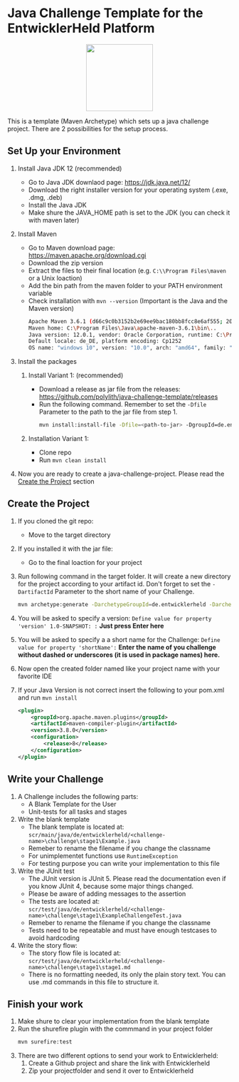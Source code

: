 # Java Challenge Template for the EntwicklerHeld Platform
<p align="center"> 
<img src="https://platform.entwicklerheld.de/assets/img/plumplori-gray-shirt.png" height=150>
</p>
This is a template (Maven Archetype) which sets up a java challenge project. There are 2 possibilities for the setup process.

## Set Up your Environment
1. Install Java JDK 12 (recommended)
   * Go to Java JDK downlaod page: https://jdk.java.net/12/
   * Download the right installer version for your operating system (.exe, .dmg, .deb)
   * Install the Java JDK
   * Make shure the JAVA_HOME path is set to the JDK (you can check it with maven later)

2. Install Maven
   * Go to Maven download page: https://maven.apache.org/download.cgi
   * Download the zip version
   * Extract the files to their final location (e.g. `C:\\Program Files\maven` or a Unix loaction)
   * Add the bin path from the maven folder to your PATH environment variable
   * Check installation with `mvn --version` (Important is the Java and the Maven version)
      ```bash
      Apache Maven 3.6.1 (d66c9c0b3152b2e69ee9bac180bb8fcc8e6af555; 2019-04-04T21:00:29+02:00)
      Maven home: C:\Program Files\Java\apache-maven-3.6.1\bin\..
      Java version: 12.0.1, vendor: Oracle Corporation, runtime: C:\Program Files\Java\jdk-12.0.1
      Default locale: de_DE, platform encoding: Cp1252
      OS name: "windows 10", version: "10.0", arch: "amd64", family: "windows" 
      ```
3. Install the packages
   1. Install Variant 1: (recommended)
      * Download a release as jar file from the releases: https://github.com/polylith/java-challenge-template/releases
      * Run the following command. Remember to set the `-Dfile` Parameter to the path to the jar file from step 1.
        ```bash
        mvn install:install-file -Dfile=<path-to-jar> -DgroupId=de.entwicklerheld -DartifactId=java-challenge-template -Dversion=1.0-SNAPSHOT -Dpackaging=jar
        ```

   1. Installation Variant 1:
      * Clone repo
      * Run `mvn clean install`
4. Now you are ready to create a java-challenge-project. Please read the [Create the Project](#create-the-Project) section


## Create the Project
1. If you cloned the git repo:
    * Move to the target directory

2. If you installed it with the jar file:
    * Go to the final loaction for your project
3. Run following command in the target folder. It will create a new directory for the project according to your artifact id. Don't forget to set the `-DartifactId` Parameter to the short name of your Challenge.
    ```bash
    mvn archetype:generate -DarchetypeGroupId=de.entwicklerheld -DarchetypeArtifactId=java-challenge-template -DarchetypeVersion=1.0-SNAPSHOT -DgroupId=de.entwicklerheld -DartifactId=<name-of-your-challenge>
    ```
4. You will be asked to specify a version: `Define value for property 'version' 1.0-SNAPSHOT: :` **Just press Enter here**
5. You will be asked to specify a a short name for the Challenge: `Define value for property 'shortName':` **Enter the name of you challenge without dashed or underscores (it is used in package names) here.**
6. Now open the created folder named like your project name with your favorite IDE
7. If your Java Version is not correct insert the following to your pom.xml and run `mvn install`
    ```xml
    <plugin>
        <groupId>org.apache.maven.plugins</groupId>
        <artifactId>maven-compiler-plugin</artifactId>
        <version>3.8.0</version>
        <configuration>
            <release>8</release>
        </configuration>
    </plugin>
    ```

## Write your Challenge
1. A Challenge includes the following parts:
    * A Blank Template for the User
    * Unit-tests for all tasks and stages
2. Write the blank template
    * The blank template is located at: \
    `scr/main/java/de/entwicklerheld/<challenge-name>\challenge\stage1\Example.java`
    * Remeber to rename the filename if you change the classname
    * For unimplementet functions use `RuntimeException`
    * For testing purpose you can write your implementation to this file
3. Write the JUnit test
    * The JUnit version is JUnit 5. Please read the documentation even if you know JUnit 4, because some major things changed.
    * Please be aware of adding messages to the assertion
    * The tests are located at: \
    `scr/test/java/de/entwicklerheld/<challenge-name>\challenge\stage1\ExampleChallengeTest.java`
    * Remeber to rename the filename if you change the classname
    * Tests need to be repeatable and must have enough testcases to avoid hardcoding
4. Write the story flow:
    * The story flow file is located at: \
    `scr/test/java/de/entwicklerheld/<challenge-name>\challenge\stage1\stage1.md`
    * There is no formatting needed, its only the plain story text. You can use .md commands in this file to structure it.

## Finish your work
1. Make shure to clear your implementation from the blank template
2. Run the shurefire plugin with the commmand in your project folder
    ```bash
    mvn surefire:test
    ```
3. There are two different options to send your work to Entwicklerheld:
    1. Create a Github project and share the link with Entwicklerheld
    2. Zip your projectfolder and send it over to Entwicklerheld